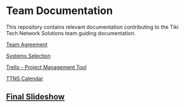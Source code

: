 # Team Documentation
This repository contains relevant documentation contributing to the Tiki Tech Network Solutions team guiding documentation.

[Team Agreement](https://docs.google.com/document/d/1squ7mW38DHbzM99B_XhA0dTw91aAnQ9KaQ7y_MGpiYo/edit?usp=sharing)

[Systems Selection](https://docs.google.com/document/d/1BF1CfyBBLtvEHyAh_FDc60p7y8tHaxQeB_7BJ2sIyA4/edit?usp=drive_link)

[Trello - Project Management Tool](https://trello.com/invite/tikitechnetworksolutions/ATTIb19c9ef91df22dc3a7592d957558e4e30524CE9C)

[TTNS Calendar](https://calendar.google.com/calendar/u/0?cid=NGJhMmE1YWZkMzZiOWYxMzE4ZjMxYmQ1ZWU1ZGFmMzdkYTc3YTQ2MmYwNDdhNjkwMWU5YzkwM2I0OTZiMDY0NkBncm91cC5jYWxlbmRhci5nb29nbGUuY29t)

## [Final Slideshow](https://docs.google.com/presentation/d/1jVa_kd9SWHRC-UC5yZyZfZniq_CBE7qdJcDnymkTfxo/edit?usp=sharing)


